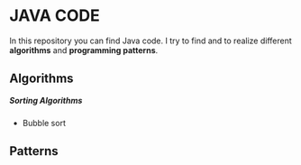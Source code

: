 JAVA CODE
=======================
In this repository you can find  Java code. 
I try to find and 
to realize different **algorithms** and **programming patterns**.

Algorithms
---

***Sorting Algorithms***
###
- Bubble sort


Patterns
---